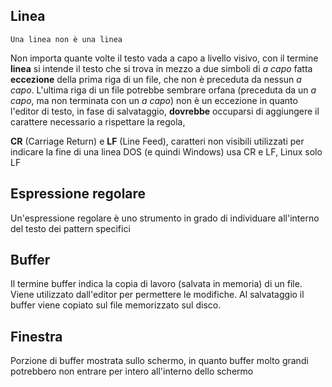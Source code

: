 ## Linea
	Una linea non è una linea
Non importa quante volte il testo vada a capo a livello visivo, con il termine **linea** si intende il testo che si trova in mezzo a due simboli di *a capo* fatta **eccezione** della prima riga di un file, che non è preceduta da nessun *a capo*. 
L'ultima riga di un file potrebbe sembrare orfana (preceduta da un *a capo*, ma non terminata con un *a capo*) non è un eccezione in quanto l'editor di testo, in fase di salvataggio, **dovrebbe** occuparsi di aggiungere il carattere necessario a rispettare la regola,

**CR** (Carriage Return) e **LF** (Line Feed), caratteri non visibili utilizzati per indicare la fine di una linea
DOS (e quindi Windows) usa CR e LF, Linux solo LF

## Espressione regolare
Un'espressione regolare è uno strumento in grado di individuare all'interno del testo dei pattern specifici

## Buffer
Il termine buffer indica la copia di lavoro (salvata in memoria) di un file. 
Viene utilizzato dall'editor per permettere le modifiche. 
Al salvataggio il buffer viene copiato sul file memorizzato sul disco.

## Finestra
Porzione di buffer mostrata sullo schermo, in quanto buffer molto grandi potrebbero non entrare per intero all'interno dello schermo